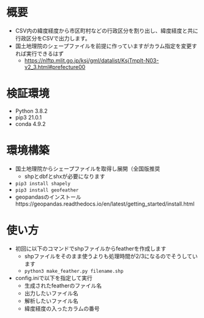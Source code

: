 # 概要
* CSV内の緯度経度から市区町村などの行政区分を割り出し、緯度経度と共に行政区分をCSVで出力します。
* 国土地理院のシェープファイルを前提に作っていますがカラム指定を変更すれば実行できるはず
  * https://nlftp.mlit.go.jp/ksj/gml/datalist/KsjTmplt-N03-v2_3.html#prefecture00

# 検証環境
* Python 3.8.2
* pip3 21.0.1
* conda 4.9.2

# 環境構築
* 国土地理院からシェープファイルを取得し展開（全国版推奨
  * shpとdbfとshxが必要になります 
* `pip3 install shapely`
* `pip3 install geofeather`
* geopandasのインストールhttps://geopandas.readthedocs.io/en/latest/getting_started/install.html 

# 使い方
* 初回に以下のコマンドでshpファイルからfeatherを作成します
  * shpファイルをそのまま使うよりも処理時間が2/3になるのでそうしています
  * `python3 make_feather.py filename.shp `
* config.iniで以下を指定して実行
  * 生成されたfeatherのファイル名
  * 出力したいファイル名
  * 解析したいファイル名
  * 緯度経度の入ったカラムの番号
